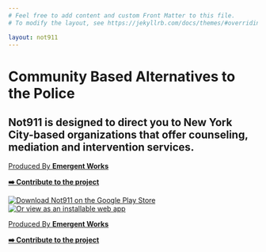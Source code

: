 ```yaml
---
# Feel free to add content and custom Front Matter to this file.
# To modify the layout, see https://jekyllrb.com/docs/themes/#overriding-theme-defaults

layout: not911
---
```


<div class='flex flex-col d:flex-row d:h-screen'>
  <div class='d:w-6/12 flex flex-col p-3 d:p-4'>
    <div
      aria-label="Not 911"
      class='logo d:mr-5 mb-3 d:mb-0'>
    </div>
    <!-- <img
      class='d:mr-5 mb-3 d:mb-0'
      width='45'
      height='22'
      alt='Not 911'
      src="/assets/img/logo-dark.svg"
    /> -->
    <div class="d:h-screen flex flex-col d:justify-center">
      <h1 class="leading-tight text-blue mb-1 font-bold d:pr-5">
        Community Based Alternatives to the Police
      </h1>
      <h2 class="text-base text-gray mb-2 d:mb-3 d:pr-5">
        Not911 is designed to direct you to New York City-based organizations that offer counseling, mediation and intervention services.
      </h2>
      <p class='text-blue text-sm mb-0 d:hidden'>
        <a
          class="no-underline"
          href="https://emergentworks.org">
          Produced By <b>Emergent Works</b>
        </a>
      </p>
      <p class='text-blue text-sm mb-3 d:hidden'>
        <a
          class="no-underline"
          href="https://github.com/emergentworks/project-not-911">
          <b>➡️ Contribute to the project</b>
        </a>
      </p>
      <div class='flex flex-row mb-4 d:mb-0'>
        <!-- <img
          class='mr-2'
          alt='Download Not911 on the App Store'
          src="/assets/img/app-store.svg"
        /> -->
        <a href="https://play.google.com/store/apps/details?id=nyc.not911&hl=en_US">
          <img
            class="mr-2"
            alt="Download Not911 on the Google Play Store"
            src="/assets/img/play-store.svg"
          />
        </a>
        <a href="https://not911.nyc/app">
          <img
            alt="Or view as an installable web app"
            src="/assets/img/pwa.svg"
          />
        </a>
      </div>
    </div>
    <div class="flex">
      <p class='text-blue-1 text-sm mb-4 d:mb-0 hidden d:block mr-2'>
        <a
          class="no-underline"
          href="https://emergentworks.org">
          Produced By <b>Emergent Works</b>
        </a>
      </p>
      <p class='text-blue-1 text-sm mb-4 d:mb-0 hidden d:block'>
        <a
          class="no-underline"
          href="https://github.com/emergentworks/project-not-911">
          <b>➡️ Contribute to the project</b>
        </a>
      </p>
    </div>
  </div>
  <div class='d:w-6/12 flex justify-center bg-mint pt-4 pr-4 pl-4'>
    <div
      aria-label="A preview image of the Not 911 app"
      class="phone d:absolute b">
    </div>
  </div>
</div>

<!-- <ul class='hidden text-gray-4 d:mr-5'>
  <li class="font-bold">
    Safety Guides
  </li>
  <li><a>Responding to Emergency</a></li>
  <li><a>Mental Health</a></li>
  <li><a>Violence</a></li>
  <li><a>Homeless Assistance</a></li>
  <li><a>Drugs / Poisoning</a></li>
  <li><a>Noise & Nuisances</a></li>
</ul>
<ul class='hidden text-gray-4'>
  <li class="font-bold">
    Community Resources
  </li>
  <li><a>BIPOC</a></li>
  <li><a>LGBTQIA+</a></li>
  <li><a>Immigrant</a></li>
  <li><a>Substance Abuse</a></li>
  <li><a>Homeless</a></li>
  <li><a>Elderly</a></li>
</ul> -->
